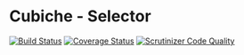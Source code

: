 # Cubiche - Selector
[![Build Status](https://travis-ci.org/cubiche/selector.svg?branch=master)](https://travis-ci.org/cubiche/selector) [![Coverage Status](https://coveralls.io/repos/github/cubiche/selector/badge.svg?branch=master)](https://coveralls.io/github/cubiche/selector?branch=master) [![Scrutinizer Code Quality](https://scrutinizer-ci.com/g/cubiche/selector/badges/quality-score.png?b=master)](https://scrutinizer-ci.com/g/cubiche/selector/?branch=master) 

